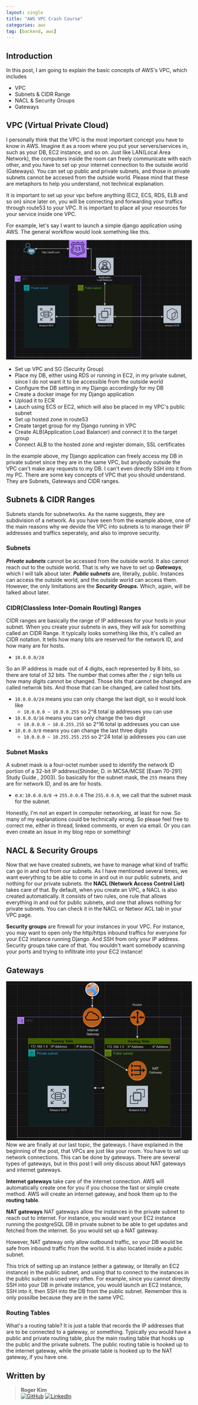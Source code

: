 ```yaml
---
layout: single
title: "AWS VPC Crash Course"
categories: aws
tag: [backend, aws] 
---
```

## Introduction 
In this post, I am going to explain the basic concepts of AWS's VPC, which includes
- VPC 
- Subnets & CIDR Range
- NACL & Security Groups 
- Gateways

## VPC (Virtual Private Cloud)
I personally think that the VPC is the most important concept you have to know in AWS. Imagine it as a room where you put your servers/services in, such as your DB, EC2 instance, and so on. Just like LAN(Local Area Network), the computers inside the room can freely communicate with each other, and you have to set up your internet connection to the outside world (Gateways). You can set up public and private subnets, and those in private subnets cannot be accesed from the outside world. Please mind that these are metaphors to help you understand, not technical explanation.

It is important to set up your vpc before anything (EC2, ECS, RDS, ELB and so on) since later on, you will be connecting and forwarding your traffics through route53 to your VPC. It is important to place all your resources for your service inside one VPC.

For example, let's say I want to launch a simple django application using AWS. The general workflow would look something like this.

![](/assets/img/aws-architect.png)

- Set up VPC and SG (Security Group)
- Place my DB, either using RDS or running in EC2, in my private subnet, since I do not want it to be accessible from the outside world
- Configure the DB setting in my Django accordingly for my DB
- Create a docker image for my Django application
- Upload it to ECR
- Lauch using ECS or EC2, which will also be placed in my VPC's public subnet
- Set up hosted zone in route53
- Create target group for my Django running in VPC
- Create ALB(Application Load Balancer) and connect it to the target group
- Connect ALB to the hosted zone and register domain, SSL certificates

In the example above, my Django application can freely access my DB in private subnet since they are in the same VPC, but anybody outside the VPC can't make any requests to my DB. I can't even directly SSH into it from my PC. There are some key concepts of VPC that you should understand. They are Subnets, Gateways and CIDR ranges.

## Subnets & CIDR Ranges
Subnets stands for subnetworks. As the name suggests, they are subdivision of a network. As you have seen from the example above, one of the main reasons why we devide the VPC into subnets is to manage their IP addresses and traffics seperately, and also to improve security.

### Subnets
***Private subnets*** cannot be accessed from the outside world. It also cannot reach out to the outside world. That is why we have to set up ***Gateways***, which I will talk about later. ***Public subnets*** are, literally, public. Instances can access the outside world, and the outside world can access them. However, the only limitations are the ***Security Groups.*** Which, again, will be talked about later.


### CIDR(Classless Inter-Domain Routing) Ranges
CIDR ranges are basically the range of IP addresses for your hosts in your subnet. When you create your subnets in aws, they will ask for something called an CIDR Range. It typically looks something like this, it's called an CIDR notation. It tells how many bits are reserved for the network ID, and how many are for hosts.

- `10.0.0.0/24`

So an IP address is made out of 4 digits, each represented by 8 bits, so there are total of 32 bits. The number that comes after the `/` sign tells us how many digits cannot be changed. Those bits that cannot be changed are called netwrok bits. And those that can be changed, are called host bits.

- `10.0.0.0/24` means you can only change the last digit, so it would look like
    - `10.0.0.0 ~ 10.0.0.255` so 2^8 total ip addresses you can use
- `10.0.0.0/16` means you can only change the two digit 
    - `10.0.0.0 ~ 10.0.255.255` so 2^16 total ip addresses you can use
- `10.0.0.0/8` means you can change the last three digits
    - `10.0.0.0 ~ 10.255.255.255` so 2^24 total ip addresses you can use

### Subnet Masks
A subnet mask is a four-octet number used to identify the network ID portion of a 32-bit IP address(Shinder, D. in MCSA/MCSE [Exam 70-291] Study Guide , 2003). So basically for the subnet mask, the `255` means they are for network ID, and `0`s are for hosts.

- e.x: `10.0.0.0/8` -> `255.0.0.0`
The `255.0.0.0`, we call that the subnet mask for the subnet.

Honestly, I'm not an expert in computer networking, at least for now. So many of my explanations could be technically wrong. So please feel free to correct me, either in thread, linked comments, or even via email. Or you can even create an issue in my blog repo or something!

## NACL & Security Groups
Now that we have created subnets, we have to manage what kind of traffic can go in and out from our subnets. As I have mentioned several times, we want everything to be able to come in and out in our public subnets, and nothing for our private subnets. the **NACL (Network Access Control List)** takes care of that. By default, when you create an VPC, a NACL is also created automatically. It consists of two rules, one rule that allows everything in and out for public subnets, and one that allows nothing for private subnets. You can check it in the NACL or Networ ACL tab in your VPC page.

**Security groups** are firewall for your instances in your VPC. For instance, you may want to open only the http/https inbound traffics for everyone for your EC2 instance running Django. And SSH from only your IP address. Security groups take care of that. You wouldn't want somebody scanning your ports and trying to infiltrate into your EC2 instance!

## Gateways
![](/assets/img/gateways.png)
Now we are finally at our last topic, the gateways. I have explained in the beginning of the post, that VPCs are just like your room. You have to set up network connections. This can be done by gateways. There are several types of gateways, but in this post I will only discuss about NAT gateways and internet gateways.

**Internet gateways** take care of the internet connection. AWS will automatically create one for you if you choose the fast or simple create method. AWS will create an internet gateway, and hook them up to the **routing table**.

**NAT gateways**
NAT gateways allow the instances in the private subnet to reach out to internet. For instance, you would want your EC2 instance running the postgreSQL DB in private subnet to be able to get updates and fetched from the internet. So you would set up a NAT gateway.

However, NAT gateway only allow outbound traffic, so your DB would be safe from inbound traffic from the world. It is also located inside a public subnet.

This trick of setting up an instance (either a gateway, or literally an EC2 instance) in the public subnet, and using that to connect to the instances in the public subnet is used very often. For example, since you cannot directly SSH into your DB in private instance, you would launch an EC2 instance, SSH into it, then SSH into the DB from the public subnet. Remember this is only possilbe because they are in the same VPC.

### Routing Tables
What's a routing table? It is just a table that records the IP addresses that are to be connected to a gateway, or something. Typically you would have a public and private routing table, plus the main routing table that hooks up the public and the private subnets. The public routing table is hooked up to the internet gateway, while the private table is hooked up to the NAT gateway, if you have one.

## Written by
> **Roger Kim**  
> [![GitHub](https://img.shields.io/badge/GitHub-181717?logo=github&logoColor=white)](https://github.com/kmsrogerkim) [![LinkedIn](https://img.shields.io/badge/LinkedIn-0A66C2?logo=linkedin&logoColor=white)](https://www.linkedin.com/in/kmsrogerkim/)

